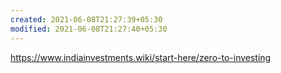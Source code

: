 ```yaml
---
created: 2021-06-08T21:27:39+05:30
modified: 2021-06-08T21:27:40+05:30
---
```


https://www.indiainvestments.wiki/start-here/zero-to-investing
